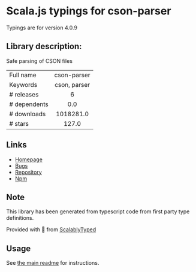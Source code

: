
# Scala.js typings for cson-parser

Typings are for version 4.0.9

## Library description:
Safe parsing of CSON files

|                    |                 |
| ------------------ | :-------------: |
| Full name          | cson-parser |
| Keywords           | cson, parser |
| # releases         | 6 |
| # dependents       | 0.0 |
| # downloads        | 1018281.0 |
| # stars            | 127.0 |

## Links
- [Homepage](https://github.com/groupon/cson-parser)
- [Bugs](https://github.com/groupon/cson-parser/issues)
- [Repository](https://github.com/groupon/cson-parser)
- [Npm](https://www.npmjs.com/package/cson-parser)
    


## Note
This library has been generated from typescript code from first party type definitions.

Provided with :purple_heart: from [ScalablyTyped](https://github.com/oyvindberg/ScalablyTyped)

## Usage
See [the main readme](../../readme.md) for instructions.


